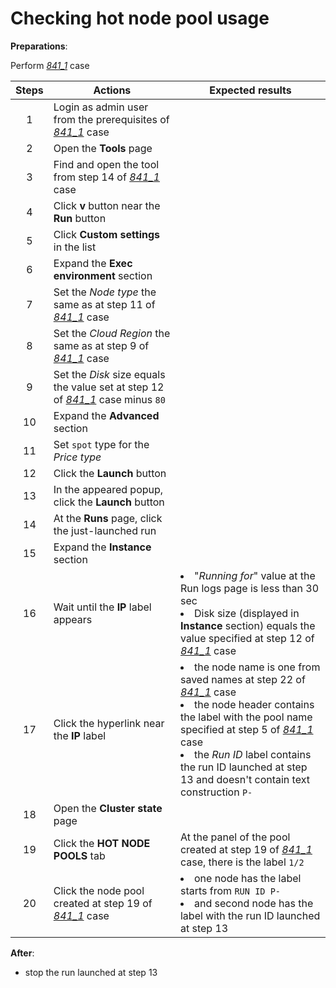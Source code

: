# Checking hot node pool usage

**Preparations**:

Perform [_841\_1_](841_1_pool_creation.md) case

| Steps | Actions | Expected results |
| :---: | --- | --- |
| 1 | Login as admin user from the prerequisites of [_841\_1_](841_1_pool_creation.md) case | |
| 2 | Open the **Tools** page | |
| 3 | Find and open the tool from step 14 of [_841\_1_](841_1_pool_creation.md) case | |
| 4 | Click **v** button near the **Run** button | |
| 5 | Click **Custom settings** in the list | |
| 6 | Expand the **Exec environment** section | |
| 7 | Set the _Node type_ the same as at step 11 of [_841\_1_](841_1_pool_creation.md) case | |
| 8 | Set the _Cloud Region_ the same as at step 9 of [_841\_1_](841_1_pool_creation.md) case | |
| 9 | Set the _Disk_ size equals the value set at step 12 of [_841\_1_](841_1_pool_creation.md) case minus `80` | |
| 10 | Expand the **Advanced** section | |
| 11 | Set `spot` type for the _Price type_ | |
| 12 | Click the **Launch** button | |
| 13 | In the appeared popup, click the **Launch** button | |
| 14 | At the **Runs** page, click the just-launched run | |
| 15 | Expand the **Instance** section | |
| 16 | Wait until the **IP** label appears | <li> "_Running for_" value at the Run logs page is less than 30 sec <li> Disk size (displayed in **Instance** section) equals the value specified at step 12 of [_841\_1_](841_1_pool_creation.md) case |
| 17 | Click the hyperlink near the **IP** label | <li> the node name is one from saved names at step 22 of [_841\_1_](841_1_pool_creation.md) case <li> the node header contains the label with the pool name specified at step 5 of [_841\_1_](841_1_pool_creation.md) case <li> the _Run ID_ label contains the run ID launched at step 13 and doesn't contain text construction `P-` |
| 18 | Open the **Cluster state** page | |
| 19 | Click the **HOT NODE POOLS** tab | At the panel of the pool created at step 19 of [_841\_1_](841_1_pool_creation.md) case, there is the label `1/2` |
| 20 | Click the node pool created at step 19 of [_841\_1_](841_1_pool_creation.md) case | <li> one node has the label starts from `RUN ID P-` <li> and second node has the label with the run ID launched at step 13 |

**After**:

- stop the run launched at step 13